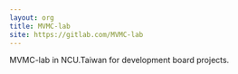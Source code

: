 ```yaml
---
layout: org
title: MVMC-lab
site: https://gitlab.com/MVMC-lab
---
```

MVMC-lab in NCU.Taiwan for development board projects.

